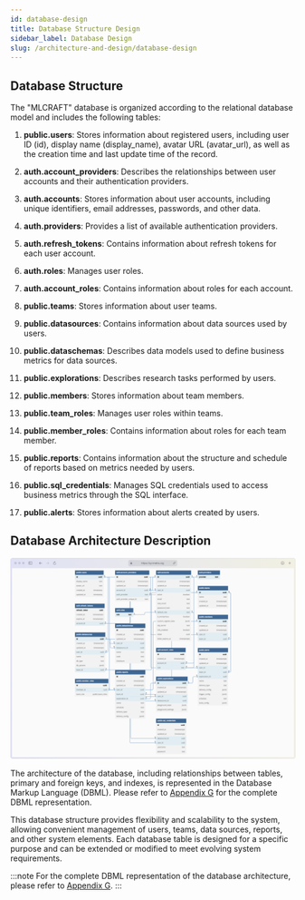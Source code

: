 ```yaml
---
id: database-design
title: Database Structure Design
sidebar_label: Database Design
slug: /architecture-and-design/database-design
---
```


## Database Structure

The "MLCRAFT" database is organized according to the relational database model and includes the following tables:

1. **public.users**: Stores information about registered users, including user ID (id), display name (display_name), avatar URL (avatar_url), as well as the creation time and last update time of the record.

2. **auth.account_providers**: Describes the relationships between user accounts and their authentication providers.

3. **auth.accounts**: Stores information about user accounts, including unique identifiers, email addresses, passwords, and other data.

4. **auth.providers**: Provides a list of available authentication providers.

5. **auth.refresh_tokens**: Contains information about refresh tokens for each user account.

6. **auth.roles**: Manages user roles.

7. **auth.account_roles**: Contains information about roles for each account.

8. **public.teams**: Stores information about user teams.

9. **public.datasources**: Contains information about data sources used by users.

10. **public.dataschemas**: Describes data models used to define business metrics for data sources.

11. **public.explorations**: Describes research tasks performed by users.

12. **public.members**: Stores information about team members.

13. **public.team_roles**: Manages user roles within teams.

14. **public.member_roles**: Contains information about roles for each team member.

15. **public.reports**: Contains information about the structure and schedule of reports based on metrics needed by users.

16. **public.sql_credentials**: Manages SQL credentials used to access business metrics through the SQL interface.

17. **public.alerts**: Stores information about alerts created by users.

## Database Architecture Description

![Database Architecture Description](/docs/data/db.png)

The architecture of the database, including relationships between tables, primary and foreign keys, and indexes, is represented in the Database Markup Language (DBML). Please refer to [Appendix G](#appendix-g) for the complete DBML representation.

This database structure provides flexibility and scalability to the system, allowing convenient management of users, teams, data sources, reports, and other system elements. Each database table is designed for a specific purpose and can be extended or modified to meet evolving system requirements.


:::note
For the complete DBML representation of the database architecture, please refer to [Appendix G](#appendix-g).
:::

